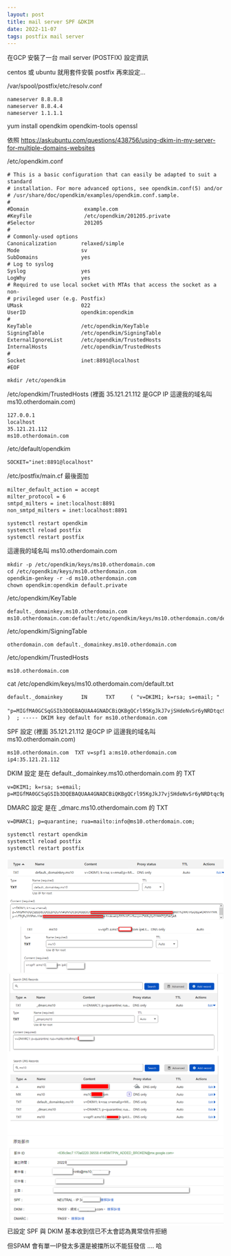 ```yaml
---
layout: post
title: mail server SPF &DKIM
date: 2022-11-07
tags: postfix mail server
---
```


在GCP 安裝了一台 mail server (POSTFIX) 設定資訊

centos 或 ubuntu 就用套件安裝 postfix 再來設定...

/var/spool/postfix/etc/resolv.conf
```
nameserver 8.8.8.8
nameserver 8.8.4.4
nameserver 1.1.1.1
```

yum install opendkim opendkim-tools openssl

依照 https://askubuntu.com/questions/438756/using-dkim-in-my-server-for-multiple-domains-websites

/etc/opendkim.conf
```
# This is a basic configuration that can easily be adapted to suit a standard
# installation. For more advanced options, see opendkim.conf(5) and/or
# /usr/share/doc/opendkim/examples/opendkim.conf.sample.
#
#Domain                  example.com
#KeyFile                 /etc/opendkim/201205.private
#Selector                201205
#
# Commonly-used options
Canonicalization        relaxed/simple
Mode                    sv
SubDomains              yes
# Log to syslog
Syslog                  yes
LogWhy                  yes
# Required to use local socket with MTAs that access the socket as a non-
# privileged user (e.g. Postfix)
UMask                   022
UserID                  opendkim:opendkim
#
KeyTable                /etc/opendkim/KeyTable
SigningTable            /etc/opendkim/SigningTable
ExternalIgnoreList      /etc/opendkim/TrustedHosts
InternalHosts           /etc/opendkim/TrustedHosts
#
Socket                  inet:8891@localhost
#EOF
```

```
mkdir /etc/opendkim
```

/etc/opendkim/TrustedHosts (裡面 35.121.21.112 是GCP IP 這邊我的域名叫 ms10.otherdomain.com)
```
127.0.0.1
localhost
35.121.21.112
ms10.otherdomain.com
```

/etc/default/opendkim
```
SOCKET="inet:8891@localhost"
```

/etc/postfix/main.cf 最後面加
```
milter_default_action = accept
milter_protocol = 6
smtpd_milters = inet:localhost:8891
non_smtpd_milters = inet:localhost:8891
```

```
systemctl restart opendkim
systemctl reload postfix
systemctl restart postfix
```

這邊我的域名叫 ms10.otherdomain.com
```
mkdir -p /etc/opendkim/keys/ms10.otherdomain.com
cd /etc/opendkim/keys/ms10.otherdomain.com
opendkim-genkey -r -d ms10.otherdomain.com
chown opendkim:opendkim default.private
```

/etc/opendkim/KeyTable
```
default._domainkey.ms10.otherdomain.com ms10.otherdomain.com:default:/etc/opendkim/keys/ms10.otherdomain.com/default.private
```

/etc/opendkim/SigningTable
```
otherdomain.com default._domainkey.ms10.otherdomain.com
```

/etc/opendkim/TrustedHosts
```
ms10.otherdomain.com
```

cat /etc/opendkim/keys/ms10.otherdomain.com/default.txt
```
default._domainkey      IN      TXT     ( "v=DKIM1; k=rsa; s=email; "
          "p=MIGfMA0GCSqGSIb3DQEBAQUAA4GNADCBiQKBgQCrl95KgJkJ7vjSHdeNvSr6yNRDtqc9pWGdYl8fSjQKIdSgsshLj7EbGuIKKYh2WKHrGiDdZi4ORhhnYMKyzrUTRIjEq33SEWuYiWTHVZMMNuUiYQ4viBIDbhiPO+FPsi5rR/Veuqiet4mAoeklpDS9nVFor5wupmZW8q0p0YHHZQIDAQAB" )  ; ----- DKIM key default for ms10.otherdomain.com

```

SPF 設定 (裡面 35.121.21.112 是GCP IP 這邊我的域名叫 ms10.otherdomain.com)
```
ms10.otherdomain.com  TXT v=spf1 a:ms10.otherdomain.com ip4:35.121.21.112
```

DKIM 設定 是在 
default._domainkey.ms10.otherdomain.com 的 TXT
```
v=DKIM1; k=rsa; s=email;
p=MIGfMA0GCSqGSIb3DQEBAQUAA4GNADCBiQKBgQCrl95KgJkJ7vjSHdeNvSr6yNRDtqc9pWGdYl8fSjQKIdSgsshLj7EbGuIKKYh2WKHrGiDdZi4ORhhnYMKyzrUTRIjEq33SEWuYiWTHVZMMNuUiYQ4viBIDbhiPO+FPsi5rR/Veuqiet4mAoeklpDS9nVFor5wupmZW8q0p0YHHZQIDAQAB
```

DMARC 設定 是在 _dmarc.ms10.otherdomain.com 的 TXT
```
v=DMARC1; p=quarantine; rua=mailto:info@ms10.otherdomain.com;
```

```
systemctl restart opendkim
systemctl reload postfix
systemctl restart postfix
```

<img src="/images/posts/mailsrver/DKIM_SPF1.png">
<img src="/images/posts/mailsrver/DKIM_SPF3.png">
<img src="/images/posts/mailsrver/DKIM_SPF2.png">
已設定 SPF 與 DKIM 基本收到信已不太會認為異常信件拒絕

但SPAM 會有單一IP發太多還是被擋所以不能狂發信 .... 哈
